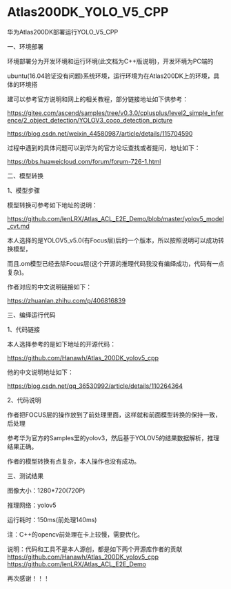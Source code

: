 # Atlas200DK_YOLO_V5_CPP


华为Atlas200DK部署运行YOLO_V5_CPP

一、环境部署

环境部署分为开发环境和运行环境(此文档为C++版说明)，开发环境为PC端的

ubuntu(16.04验证没有问题)系统环境，运行环境为在Atlas200DK上的环境，具体的环境搭

建可以参考官方说明和网上的相关教程，部分链接地址如下供参考：

https://gitee.com/ascend/samples/tree/v0.3.0/cplusplus/level2_simple_inference/2_object_detection/YOLOV3_coco_detection_picture

https://blog.csdn.net/weixin_44580987/article/details/115704590

过程中遇到的具体问题可以到华为的官方论坛查找或者提问，地址如下：

https://bbs.huaweicloud.com/forum/forum-726-1.html

二、模型转换

1、模型步骤
	
模型转换可参考如下地址的说明：

https://github.com/lenLRX/Atlas_ACL_E2E_Demo/blob/master/yolov5_model_cvt.md

本人选择的是YOLOV5_v5.0(有Focus层)后的一个版本，所以按照说明可以成功转换模型，

而且.om模型已经去除Focus层(这个开源的推理代码我没有编绎成功，代码有一点复杂)。

作者对应的中文说明链接如下：

https://zhuanlan.zhihu.com/p/406816839

三、编绎运行代码
	
1、代码链接

本人选择参考的是如下地址的开源代码：

https://github.com/Hanawh/Atlas_200DK_yolov5_cpp

他的中文说明地址如下：

https://blog.csdn.net/qq_36530992/article/details/110264364


2、代码说明

作者把FOCUS层的操作放到了前处理里面，这样就和前面模型转换的保持一致，后处理

参考华为官方的Samples里的yolov3，然后基于YOLOV5的结果数据解析，推理结果正确。
	
作者的模型转换有点复杂，本人操作也没有成功。


三、测试结果

图像大小：1280*720(720P)

推理网络：yolov5

运行耗时：150ms(前处理140ms)

注：C++的opencv前处理在卡上较慢，需要优化。




说明：代码和工具不是本人源创，都是如下两个开源库作者的贡献
https://github.com/Hanawh/Atlas_200DK_yolov5_cpp
https://github.com/lenLRX/Atlas_ACL_E2E_Demo

再次感谢！！！







